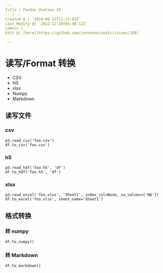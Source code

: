 ```yaml
---
Title | Pandas UseCase IO
-- | --
Created @ | `2019-08-15T11:23:03Z`
Last Modify @| `2022-12-28T05:00:12Z`
Labels | ``
Edit @| [here](https://github.com/junxnone/xwiki/issues/188)

---
```

# 读写/Format 转换

- CSV
- H5
- xlsx
- Numpy
- Markdown

## 读写文件

### csv

```
pd.read_csv('foo.csv')
df.to_csv('foo.csv')
```

### h5

```
pd.read_hdf('foo.h5', 'df')
df.to_hdf('foo.h5', 'df')
```

### xlsx

```
pd.read_excel('foo.xlsx', 'Sheet1', index_col=None, na_values=['NA'])
df.to_excel('foo.xlsx', sheet_name='Sheet1')
```


## 格式转换

### 转 numpy

```
df.to_numpy()
```

### 转 Markdown

```
df.to_markdown()
```



